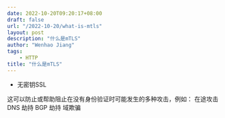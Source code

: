 ```yaml
---
date: 2022-10-20T09:20:17+08:00
draft: false
url: "/2022-10-20/what-is-mtls"
layout: post
description: "什么是mTLS"
author: "Wenhao Jiang"
tags:
    - HTTP
title: "什么是mTLS"
---
```



- 无密钥SSL

这可以防止或帮助阻止在没有身份验证时可能发生的多种攻击，例如：
在途攻击
DNS 劫持
BGP 劫持
域欺骗
